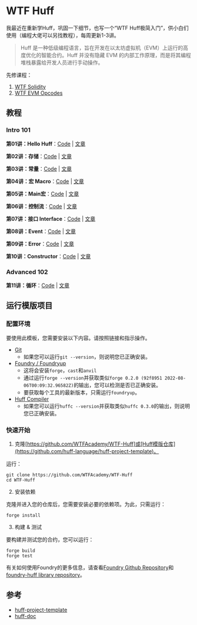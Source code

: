 # WTF Huff

我最近在重新学Huff，巩固一下细节，也写一个“WTF Huff极简入门”，供小白们使用（编程大佬可以另找教程），每周更新1-3讲。

> Huff 是一种低级编程语言，旨在开发在以太坊虚拟机（EVM）上运行的高度优化的智能合约。Huff 并没有隐藏 EVM 的内部工作原理，而是将其编程堆栈暴露给开发人员进行手动操作。

先修课程：
1. [WTF Solidity](https://github.com/AmazingAng/WTF-Solidity)
2. [WTF EVM Opcodes](https://github.com/WTFAcademy/WTF-EVM-Opcodes)

## 教程

### Intro 101

**第01讲：Hello Huff**：[Code](https://github.com/WTFAcademy/WTF-Huff/blob/main/src/SimpleStore.huff) | [文章](https://github.com/WTFAcademy/WTF-Huff/blob/main/tutorials/01_HelloHuff/readme.md) 

**第02讲：存储**：[Code](https://github.com/WTFAcademy/WTF-Huff/blob/main/src/02_Storage.huff) | [文章](https://github.com/WTFAcademy/WTF-Huff/blob/main/tutorials/02_Storage/readme.md) 

**第03讲：常量**：[Code](https://github.com/WTFAcademy/WTF-Huff/blob/main/src/03_Constant.huff) | [文章](https://github.com/WTFAcademy/WTF-Huff/blob/main/tutorials/03_Constant/readme.md) 

**第04讲：宏 Macro**：[Code](https://github.com/WTFAcademy/WTF-Huff/blob/main/src/04_Macro.huff) | [文章](https://github.com/WTFAcademy/WTF-Huff/blob/main/tutorials/04_Macro/readme.md) 

**第05讲：Main宏**：[Code](https://github.com/WTFAcademy/WTF-Huff/blob/main/src/05_Main.huff) | [文章](https://github.com/WTFAcademy/WTF-Huff/blob/main/tutorials/05_Main/readme.md) 

**第06讲：控制流**：[Code](https://github.com/WTFAcademy/WTF-Huff/blob/main/src/06_ControlFlow.huff) | [文章](https://github.com/WTFAcademy/WTF-Huff/blob/main/tutorials/06_ControlFlow/readme.md) 

**第07讲：接口 Interface**：[Code](https://github.com/WTFAcademy/WTF-Huff/blob/main/src/07_Interface.huff) | [文章](https://github.com/WTFAcademy/WTF-Huff/blob/main/tutorials/07_Interface/readme.md) 

**第08讲：Event**：[Code](https://github.com/WTFAcademy/WTF-Huff/blob/main/src/08_Event.huff) | [文章](https://github.com/WTFAcademy/WTF-Huff/blob/main/tutorials/08_Event/readme.md) 

**第09讲：Error**：[Code](https://github.com/WTFAcademy/WTF-Huff/blob/main/src/09_Error.huff) | [文章](https://github.com/WTFAcademy/WTF-Huff/blob/main/tutorials/09_Error/readme.md) 

**第10讲：Constructor**：[Code](https://github.com/WTFAcademy/WTF-Huff/blob/main/src/10_Constructor.huff) | [文章](https://github.com/WTFAcademy/WTF-Huff/blob/main/tutorials/10_Constructor/readme.md) 

### Advanced 102

**第11讲：循环**：[Code](https://github.com/WTFAcademy/WTF-Huff/blob/main/src/11_Loop.huff) | [文章](https://github.com/WTFAcademy/WTF-Huff/blob/main/tutorials/11_Loop/readme.md) 

## 运行模版项目

### 配置环境

要使用此模板，您需要安装以下内容。请按照链接和指示操作。

- [Git](https://git-scm.com/book/en/v2/Getting-Started-Installing-Git)  
    - 如果您可以运行`git --version`，则说明您已正确安装。
- [Foundry / Foundryup](https://github.com/gakonst/foundry)
    - 这将会安装`forge`，`cast`和`anvil`
    - 通过运行`forge --version`并获取类似`forge 0.2.0 (92f8951 2022-08-06T00:09:32.96582Z)`的输出，您可以检测是否已正确安装。
    - 要获取每个工具的最新版本，只需运行`foundryup`。
- [Huff Compiler](https://docs.huff.sh/get-started/installing/)
    - 如果您可以运行`huffc --version`并获取类似`huffc 0.3.0`的输出，则说明您已正确安装。

### 快速开始

1. 克隆[https://github.com/WTFAcademy/WTF-Huff]或[Huff模版仓库](https://github.com/huff-language/huff-project-template)。

运行：

```
git clone https://github.com/WTFAcademy/WTF-Huff
cd WTF-Huff
```

2. 安装依赖

克隆并进入您的仓库后，您需要安装必要的依赖项。为此，只需运行：

```shell
forge install
```

3. 构建 & 测试

要构建并测试您的合约，您可以运行：

```shell
forge build
forge test
```

有关如何使用Foundry的更多信息，请查看[Foundry Github Repository](https://github.com/foundry-rs/foundry/tree/master/forge)和[foundry-huff library repository](https://github.com/huff-language/foundry-huff)。

## 参考

- [huff-project-template](https://github.com/huff-language/huff-project-template)
- [huff-doc](https://docs.huff.sh/)